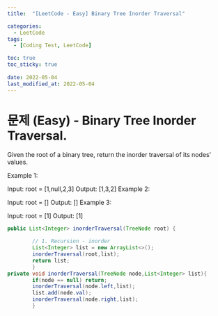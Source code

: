 ```yaml
---
title:  "[LeetCode - Easy] Binary Tree Inorder Traversal"

categories:
  - LeetCode
tags:
  - [Coding Test, LeetCode]

toc: true
toc_sticky: true
 
date: 2022-05-04
last_modified_at: 2022-05-04
---
```


# 문제 (Easy) - Binary Tree Inorder Traversal.

Given the root of a binary tree, return the inorder traversal of its nodes' values.

Example 1:

Input: root = [1,null,2,3]
Output: [1,3,2]
Example 2:

Input: root = []
Output: []
Example 3:

Input: root = [1]
Output: [1]


```java
public List<Integer> inorderTraversal(TreeNode root) {

        // 1. Recursion - inorder
        List<Integer> list = new ArrayList<>();
        inorderTraversal(root,list);
        return list;
        }
private void inorderTraversal(TreeNode node,List<Integer> list){
        if(node == null) return;
        inorderTraversal(node.left,list);
        list.add(node.val);
        inorderTraversal(node.right,list);
        }
```
